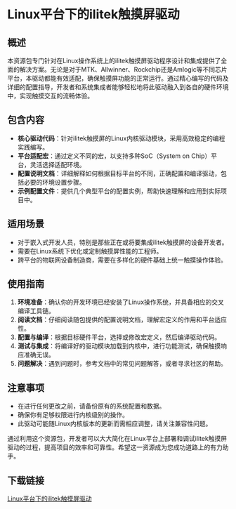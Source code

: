 # Linux平台下的ilitek触摸屏驱动

## 概述

本资源包专门针对在Linux操作系统上的ilitek触摸屏驱动程序设计和集成提供了全面的解决方案。无论是对于MTK、Allwinner、Rockchip还是Amlogic等不同芯片平台，本驱动都能有效适配，确保触摸屏功能的正常运行。通过精心编写的代码及详细的配置指导，开发者和系统集成者能够轻松地将此驱动融入到各自的硬件环境中，实现触摸交互的流畅体验。

## 包含内容

- **核心驱动代码**：针对ilitek触摸屏的Linux内核驱动模块，采用高效稳定的编程实践编写。
- **平台适配宏**：通过定义不同的宏，以支持多种SoC（System on Chip）平台，灵活选择适配环境。
- **配置说明文档**：详细解释如何根据目标平台的不同，正确配置和编译驱动，包括必要的环境设置步骤。
- **示例配置文件**：提供几个典型平台的配置实例，帮助快速理解和应用到实际项目中。

## 适用场景

- 对于嵌入式开发人员，特别是那些正在或将要集成ilitek触摸屏的设备开发者。
- 需要在Linux系统下优化或定制触摸屏性能的工程师。
- 跨平台的物联网设备制造商，需要在多样化的硬件基础上统一触摸操作体验。

## 使用指南

1. **环境准备**：确认你的开发环境已经安装了Linux操作系统，并具备相应的交叉编译工具链。
2. **阅读文档**：仔细阅读随包提供的配置说明文档，理解宏定义的作用和平台适应性。
3. **配置与编译**：根据目标硬件平台，选择或修改宏定义，然后编译驱动代码。
4. **测试与集成**：将编译好的驱动模块加载到内核中，进行功能测试，确保触摸响应准确无误。
5. **问题解决**：遇到问题时，参考文档中的常见问题解答，或者寻求社区的帮助。

## 注意事项

- 在进行任何更改之前，请备份原有的系统配置和数据。
- 确保你有足够权限进行内核级别的操作。
- 此驱动可能随Linux内核版本的更新而需相应调整，请关注兼容性问题。

通过利用这个资源包，开发者可以大大简化在Linux平台上部署和调试ilitek触摸屏驱动的过程，提高项目的效率和可靠性。希望这一资源成为您成功道路上的有力助手。

## 下载链接

[Linux平台下的ilitek触摸屏驱动](https://pan.quark.cn/s/b9d2cb918f79)